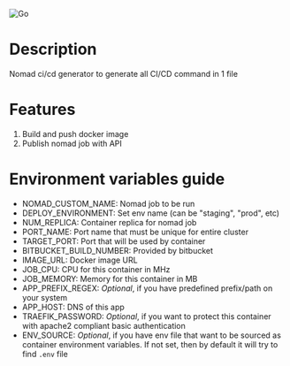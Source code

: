 ![Go](https://github.com/habibiefaried/nomad-ci-cd/workflows/Go/badge.svg)

# Description
Nomad ci/cd generator to generate all CI/CD command in 1 file

# Features
1. Build and push docker image
2. Publish nomad job with API

# Environment variables guide
* NOMAD_CUSTOM_NAME: Nomad job to be run
* DEPLOY_ENVIRONMENT: Set env name (can be "staging", "prod", etc)
* NUM_REPLICA: Container replica for nomad job
* PORT_NAME: Port name that must be unique for entire cluster
* TARGET_PORT: Port that will be used by container
* BITBUCKET_BUILD_NUMBER: Provided by bitbucket
* IMAGE_URL: Docker image URL
* JOB_CPU: CPU for this container in MHz
* JOB_MEMORY: Memory for this container in MB
* APP_PREFIX_REGEX: *Optional*, if you have predefined prefix/path on your system
* APP_HOST: DNS of this app
* TRAEFIK_PASSWORD: *Optional*, if you want to protect this container with apache2 compliant basic authentication
* ENV_SOURCE: *Optional*, if you have env file that want to be sourced as container environment variables. If not set, then by default it will try to find `.env` file